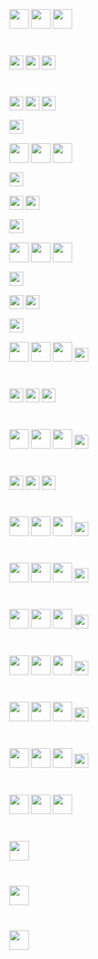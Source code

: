 <img src="https://img.shields.io/badge/-Facebook-1877F2?style=for-the-badge&logo=facebook&color=555&logoColor=fff" height="35"/>

<img src="https://img.shields.io/badge/-Facebook-1877F2?style=for-the-badge&logo=facebook&logoColor=fff" height="35" />

<img src="https://img.shields.io/badge/-Facebook-20232A?style=for-the-badge&logo=facebook&logoColor=1877F2" height="35" />

&nbsp;

<!-- ------------style--------------- -->
<img src="https://img.shields.io/badge/-Facebook-1877F2?style=flat-square&logo=facebook&color=555&logoColor=fff" height="25"/>

<img src="https://img.shields.io/badge/-Facebook-1877F2?style=flat-square&logo=facebook&logoColor=fff" height="25" />

<img src="https://img.shields.io/badge/-Facebook-20232A?style=flat-square&logo=facebook&logoColor=1877F2" height="25" />

&nbsp;

<!-- ------------style--------------- -->

<img src="https://img.shields.io/badge/-Facebook-1877F2??style=plastic&logo=facebook&color=555&logoColor=fff" height="25"/>

<img src="https://img.shields.io/badge/-Facebook-1877F2??style=flat&logo=facebook&logoColor=fff" height="25" />

<img src="https://img.shields.io/badge/-FACEBOOK-20232A?style=flat-square&logo=facebook&logoColor=1877F2" height="25" />

<img src="https://img.shields.io/badge/-Facebook-20232A?style=for-the-badge&logo=facebook&logoColor=1877F2" height="25" />&nbsp;

<!-- --------------Twitter------------- -->

<img src="https://img.shields.io/badge/-Twitter-1DA1F2.svg?style=for-the-badge&logo=Twitter&color=555&logoColor=1877F2" height="35"/>

<img src="https://img.shields.io/badge/Twitter-1DA1F2?style=for-the-badge&logo=Twitter&color=1DA1F2&logoColor=fff" height="35"/>

<img src="https://img.shields.io/badge/-Twitter-20232A?style=for-the-badge&logo=Twitter&logoColor=1877F2" height="35"/>

<img src="https://img.shields.io/badge/-Twitter-20232A?style=flat-square&logo=Twitter&logoColor=1877F2" height="25"/>&nbsp;

<!-- --------------Twitter------------- -->
<img src="https://img.shields.io/badge/-Twitter-1DA1F2.svg?style=flat-square&logo=Twitter&color=555&logoColor=1877F2" height="25"/>

<img src="https://img.shields.io/badge/Twitter-1DA1F2?style=flat-square&logo=Twitter&color=1DA1F2&logoColor=fff" height="25"/>

<img src="https://img.shields.io/badge/-Twitter-20232A?style=flat-square&logo=Twitter&logoColor=1877F2" height="25"/>&nbsp;

<!-- --------------Instagram------------- -->

<img src="https://img.shields.io/badge/-Instagram-black.svg?style=for-the-badge&logo=Instagram&color=555&logoColor=E4405F" height="35"/>

<img src="https://img.shields.io/badge/-Instagram-E4405F?style=for-the-badge&logo=Instagram&logoColor=fff" height="35"/>

<img src="https://img.shields.io/badge/-Instagram-20232A?style=for-the-badge&logo=Instagram&logoColor=E4405F" height="35"/>

<img src="https://img.shields.io/badge/-Instagram-20232A?style=flat-square&logo=Instagram&logoColor=E4405F" height="25"/>&nbsp;

<!-- --------------Instagram------------- -->
<img src="https://img.shields.io/badge/-Instagram-black.svg?style=flat-square&logo=Instagram&color=555&logoColor=E4405F" height="25"/>

<img src="https://img.shields.io/badge/-Instagram-E4405F?style=flat-square&logo=Instagram&logoColor=fff" height="25"/>

<img src="https://img.shields.io/badge/-Instagram-20232A?style=flat-square&logo=Instagram&logoColor=E4405F" height="25"/>&nbsp;

<!-- --------------LinkedIn------------- -->
<img src="https://img.shields.io/badge/-LinkedIn-black.svg?style=for-the-badge&logo=LinkedIn&color=555&logoColor=0A66C2" height="35"/>

<img src="https://img.shields.io/badge/-LinkedIn-black.svg?style=for-the-badge&logo=LinkedIn&color=0A66C2&logoColor=fff" height="35"/>

<img src="https://img.shields.io/badge/-LinkedIn-20232A?style=for-the-badge&logo=LinkedIn&logoColor=0A66C2" height="35"/>

<img src="https://img.shields.io/badge/-LinkedIn-20232A?style=flat-square&logo=LinkedIn&logoColor=0A66C2" height="25"/>

&nbsp;

<!-- --------------LinkedIn------------- -->
<img src="https://img.shields.io/badge/-LinkedIn-black.svg?style=flat-square&logo=LinkedIn&color=555&logoColor=0A66C2" height="25"/>

<img src="https://img.shields.io/badge/-LinkedIn-black.svg?style=flat-square&logo=LinkedIn&color=0A66C2&logoColor=fff" height="25"/>

<img src="https://img.shields.io/badge/-LinkedIn-20232A?style=flat-square&logo=LinkedIn&logoColor=0A66C2" height="25"/>

&nbsp;

<!-- --------------Youtube------------- -->

<img src="https://img.shields.io/badge/-Youtube-black.svg?style=for-the-badge&logo=Youtube&color=555&logoColor=FF0000" height="35"/>

<img src="https://img.shields.io/badge/-Youtube-FF0000?style=for-the-badge&logo=Youtube&color=FF0000&logoColor=fff" height="35"/>

<img src="https://img.shields.io/badge/-Youtube-20232A?style=for-the-badge&logo=Youtube&logoColor=FF0000" height="35"/>

<img src="https://img.shields.io/badge/-Youtube-20232A?style=flat-square&logo=Youtube&logoColor=FF0000" height="25"/>

&nbsp;

<!-- --------------Youtube------------- -->

<img src="https://img.shields.io/badge/-Youtube-black.svg?style=flat-square&logo=Youtube&color=555&logoColor=FF0000" height="25"/>

<img src="https://img.shields.io/badge/-Youtube-FF0000?style=flat-square&logo=Youtube&color=FF0000&logoColor=fff" height="25"/>

<img src="https://img.shields.io/badge/-Youtube-20232A?style=flat-square&logo=Youtube&logoColor=FF0000" height="25"/>

&nbsp;

<!-- --------------Dribbble------------- -->

<img src="https://img.shields.io/badge/-Dribbble-black.svg?style=for-the-badge&logo=Dribbble&color=555&logoColor=EA4C89" height="35"/>

<img src="https://img.shields.io/badge/-Dribbble-EA4C89?style=for-the-badge&logo=Dribbble&logoColor=fff" height="35"/>

<img src="https://img.shields.io/badge/-Dribbble-20232A?style=for-the-badge&logo=Dribbble&logoColor=EA4C89" height="35"/>

<img src="https://img.shields.io/badge/-Dribbble-20232A?style=flat-square&logo=Dribbble&logoColor=EA4C89" height="25"/>

&nbsp;

<!-- ------------Behance--------------- -->
<img src="https://img.shields.io/badge/-Behance-black.svg?style=for-the-badge&logo=Behance&color=555&logoColor=1769FF" height="35"/>

<img src="https://img.shields.io/badge/-Behance-1769FF?style=for-the-badge&logo=Behance&logoColor=fff" height="35"/>

<img src="https://img.shields.io/badge/-Behance-20232A?style=for-the-badge&logo=Behance&logoColor=1769FF" height="35"/>

<img src="https://img.shields.io/badge/-Behance-20232A?style=flat-square&logo=Behance&logoColor=1769FF" height="25"/>

&nbsp;

<!-- --------------Pinterest------------- -->
<img src="https://img.shields.io/badge/-Pinterest-black.svg?style=for-the-badge&logo=Pinterest&color=555&logoColor=BD081C" height="35"/>

<img src="https://img.shields.io/badge/-Pinterest-BD081C?style=for-the-badge&logo=Pinterest&logoColor=fff" height="35"/>

<img src="https://img.shields.io/badge/-Pinterest-20232A?style=for-the-badge&logo=Pinterest&logoColor=BD081C" height="35"/>

<img src="https://img.shields.io/badge/-Pinterest-20232A?style=flat-square&logo=Pinterest&logoColor=BD081C" height="25"/>

&nbsp;

<!-- --------------Fiverr------------- -->

<img src="https://img.shields.io/badge/-Fiverr-black.svg?style=for-the-badge&logo=Fiverr&color=555&logoColor=1DBF73" height="35"/>

<img src="https://img.shields.io/badge/-Fiverr-1DBF73?style=for-the-badge&logo=Fiverr&logoColor=fff" height="35"/>

<img src="https://img.shields.io/badge/-Fiverr-20232A?style=for-the-badge&logo=Fiverr&logoColor=1DBF73" height="35"/>

<img src="https://img.shields.io/badge/-Fiverr-20232A?style=flat-square&logo=Fiverr&logoColor=1DBF73" height="25"/>

&nbsp;

<!-- --------------Upwork------------- -->

<img src="https://img.shields.io/badge/-Upwork-black.svg?style=for-the-badge&logo=Upwork&color=555&logoColor=6FDA44" height="35"/>

<img src="https://img.shields.io/badge/-Upwork-6FDA44?style=for-the-badge&logo=Upwork&logoColor=fff" height="35"/>

<img src="https://img.shields.io/badge/-Upwork-20232A?style=for-the-badge&logo=Upwork&logoColor=6FDA44" height="35"/>

<img src="https://img.shields.io/badge/-Upwork-20232A?style=flat-square&logo=Upwork&logoColor=6FDA44" height="25"/>

&nbsp;

<!-- ------------CodePen--------------- -->

<img src="https://img.shields.io/badge/-CodePen-black.svg?style=for-the-badge&logo=CodePen&color=555&logoColor=000000" height="35"/>

<img src="https://img.shields.io/badge/-CodePen-000000?style=for-the-badge&logo=CodePen&color=555&logoColor=fff" height="35"/>

<img src="https://img.shields.io/badge/-CodePen-20232A?style=for-the-badge&logo=CodePen&logoColor=000000" height="35"/>

<img src="https://img.shields.io/badge/-CodePen-20232A?style=flat-square&logo=CodePen&logoColor=000000" height="25"/>

&nbsp;

<!-- ------------Github--------------- -->

<img src="https://img.shields.io/badge/-Github-black.svg?style=for-the-badge&logo=Github&color=555&logoColor=181717" height="35"/>

<img src="https://img.shields.io/badge/-Github-181717?style=for-the-badge&logo=Github&logoColor=fff" height="35"/>

<img src="https://img.shields.io/badge/-Github-20232A?style=for-the-badge&logo=Github&logoColor=181717" height="35"/>

&nbsp;

<!-- --------------------------- -->

<img src="https://img.shields.io/badge/-Facebook-black.svg?style=for-the-badge&logo=facebook&color=555&logoColor=1877F2" height="35"/>

&nbsp;

<!-- --------------------------- -->

<img src="https://img.shields.io/badge/-Facebook-black.svg?style=for-the-badge&logo=facebook&color=555&logoColor=1877F2" height="35"/>

&nbsp;

<!-- --------------------------- -->

<img src="https://img.shields.io/badge/-Facebook-black.svg?style=for-the-badge&logo=facebook&color=555&logoColor=1877F2" height="35"/>
